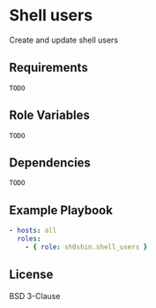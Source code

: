 # Shell users
Create and update shell users

## Requirements
`TODO`

## Role Variables
`TODO`

## Dependencies
`TODO`


## Example Playbook
```yaml
- hosts: all
  roles:
    - { role: sh0shin.shell_users }
```

## License
BSD 3-Clause
